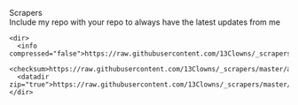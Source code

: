 Scrapers<br>
Include my repo with your repo to always have the latest updates from me

```
<dir>
  <info compressed="false">https://raw.githubusercontent.com/13Clowns/_scrapers/master/addons.xml</info>
  <checksum>https://raw.githubusercontent.com/13Clowns/_scrapers/master/addons.xml.md5</checksum>
  <datadir zip="true">https://raw.githubusercontent.com/13Clowns/_scrapers/master/</datadir>
</dir>
```
